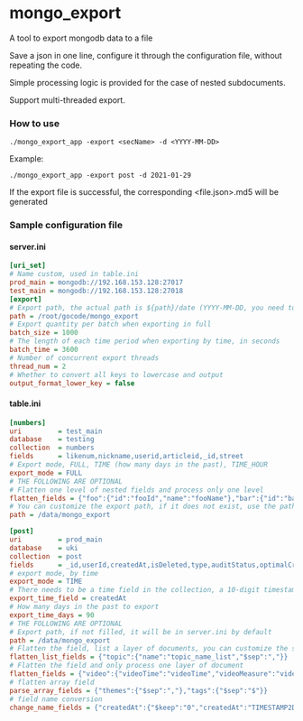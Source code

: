 # mongo_export
A tool to export mongodb data to a file

Save a json in one line, configure it through the configuration file, without repeating the code.

Simple processing logic is provided for the case of nested subdocuments.

Support multi-threaded export.

### How to use

```
./mongo_export_app -export <secName> -d <YYYY-MM-DD>
```

Example:

```
./mongo_export_app -export post -d 2021-01-29
```

If the export file is successful, the corresponding <file.json>.md5 will be generated

### Sample configuration file

#### server.ini

```ini
[uri_set]
# Name custom, used in table.ini
prod_main = mongodb://192.168.153.128:27017
test_main = mongodb://192.168.153.128:27018
[export]
# Export path, the actual path is ${path}/date (YYYY-MM-DD, you need to create a date directory in advance)
path = /root/gocode/mongo_export
# Export quantity per batch when exporting in full
batch_size = 1000
# The length of each time period when exporting by time, in seconds
batch_time = 3600
# Number of concurrent export threads
thread_num = 2
# Whether to convert all keys to lowercase and output
output_format_lower_key = false
```

#### table.ini

```ini
[numbers]
uri         = test_main
database    = testing
collection  = numbers
fields      = likenum,nickname,userid,articleid,_id,street
# Export mode, FULL, TIME (how many days in the past), TIME_HOUR
export_mode = FULL
# THE FOLLOWING ARE OPTIONAL
# Flatten one level of nested fields and process only one level
flatten_fields = {"foo":{"id":"fooId","name":"fooName"},"bar":{"id":"barId","name":"barName"}}
# You can customize the export path, if it does not exist, use the path in server.ini
path = /data/mongo_export

[post]
uri         = prod_main
database    = uki
collection  = post
fields      = _id,userId,createdAt,isDeleted,type,auditStatus,optimalCreatedAt,recommendTimestamp,street,topic,themes,video,selfOnly,likeCount,popularity,damask
# export mode, by time
export_mode = TIME
# There needs to be a time field in the collection, a 10-digit timestamp
export_time_field = createdAt
# How many days in the past to export
export_time_days = 90
# THE FOLLOWING ARE OPTIONAL
# Export path, if not filled, it will be in server.ini by default
path = /data/mongo_export
# Flatten the field, list a layer of documents, you can customize the separator $sep, if not defined, the default is a comma
flatten_list_fields = {"topic":{"name":"topic_name_list","$sep":","}}
# Flatten the field and only process one layer of document
flatten_fields = {"video":{"videoTime":"videoTime","videoMeasure":"videoMeasure","videoUrl":"videoUrl","videoCover":"videoCover"}}
# flatten array field
parse_array_fields = {"themes":{"$sep":","},"tags":{"$sep":"$"}}
# field name conversion
change_name_fields = {"createdAt":{"$keep":"0","createdAt":"TIMESTAMP2DATE","timestamp":"NOCHANGE"},"id":{"$keep":"0","postid":"NOCHANGE"}}
```

